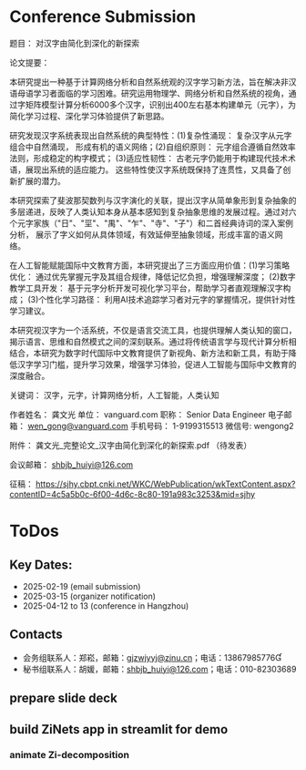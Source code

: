 # Conference Submission

题目： 对汉字由简化到深化的新探索

论文提要：

本研究提出一种基于计算网络分析和自然系统观的汉字学习新方法，旨在解决非汉语母语学习者面临的学习困难。研究运用物理学、网络分析和自然系统的视角，通过字矩阵模型计算分析6000多个汉字，识别出400左右基本构建单元（元字），为简化学习过程、深化学习体验提供了新思路。

研究发现汉字系统表现出自然系统的典型特性：(1)复杂性涌现： 复杂汉字从元字组合中自然涌现， 形成有机的语义网络；(2)自组织原则： 元字组合遵循自然效率法则，形成稳定的构字模式； (3)适应性韧性： 古老元字仍能用于构建现代技术术语，展现出系统的适应能力。 这些特性使汉字系统既保持了连贯性，又具备了创新扩展的潜力。

本研究探索了斐波那契数列与汉字演化的关联，提出汉字从简单象形到复杂抽象的多层递进，反映了人类认知本身从基本感知到复杂抽象思维的发展过程。通过对六个元字家族（"日"、"坙"、"禺"、"乍"、"寺"、"子"）和二首经典诗词的深入案例分析， 展示了字义如何从具体领域，有效延伸至抽象领域，形成丰富的语义网络。

在人工智能赋能国际中文教育方面，本研究提出了三方面应用价值：(1)学习策略优化： 通过优先掌握元字及其组合规律，降低记忆负担，增强理解深度； (2)数字教学工具开发： 基于元字分析开发可视化学习平台，帮助学习者直观理解汉字构成； (3)个性化学习路径： 利用AI技术追踪学习者对元字的掌握情况，提供针对性学习建议。

本研究视汉字为一个活系统，不仅是语言交流工具，也提供理解人类认知的窗口，揭示语言、思维和自然模式之间的深刻联系。通过将传统语言学与现代计算分析相结合，本研究为数字时代国际中文教育提供了新视角、新方法和新工具，有助于降低汉字学习门槛，提升学习效果，增强学习体验，促进人工智能与国际中文教育的深度融合。

关键词： 汉字，元字，计算网络分析，人工智能，人类认知


作者姓名： 龚文光
单位： vanguard.com 
职称： Senior Data Engineer
电子邮箱： wen_gong@vanguard.com
手机号码： 1-9199315513
微信号: wengong2

附件： 龚文光_完整论文_汉字由简化到深化的新探索.pdf  （待发表）



会议邮箱： shbjb_huiyi@126.com

征稿： 
https://sjhy.cbpt.cnki.net/WKC/WebPublication/wkTextContent.aspx?contentID=4c5a5b0c-6f00-4d6c-8c80-191a983c3253&mid=sjhy


# ToDos

## Key Dates: 
- 2025-02-19 (email submission)
- 2025-03-15 (organizer notification)
- 2025-04-12 to 13 (conference in Hangzhou)


## Contacts
- 会务组联系人：郑崧，邮箱：gjzwjyyj@zjnu.cn；电话：13867985776
- 秘书组联系人：胡媛，邮箱：shbjb_huiyi@126.com；电话：010-82303689

## prepare slide deck

## build ZiNets app in streamlit for demo

### animate Zi-decomposition

